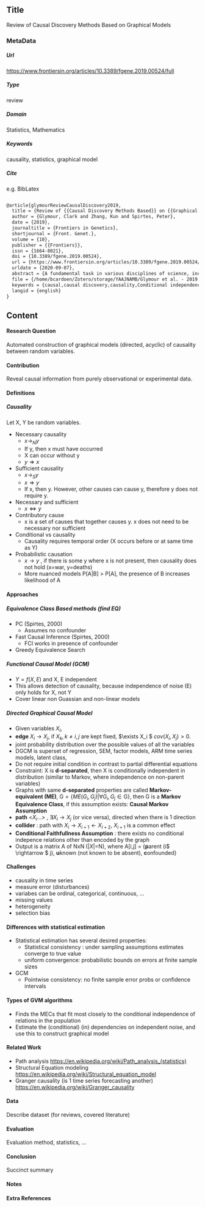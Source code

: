 ## Title
Review of Causal Discovery Methods Based on Graphical Models
### MetaData
##### Url
https://www.frontiersin.org/articles/10.3389/fgene.2019.00524/full

##### Type
review

##### Domain
Statistics, Mathematics

##### Keywords
causality, statistics, graphical model



##### Cite
e.g. BibLatex
```LaTex

@article{glymourReviewCausalDiscovery2019,
  title = {Review of {{Causal Discovery Methods Based}} on {{Graphical Models}}},
  author = {Glymour, Clark and Zhang, Kun and Spirtes, Peter},
  date = {2019},
  journaltitle = {Frontiers in Genetics},
  shortjournal = {Front. Genet.},
  volume = {10},
  publisher = {{Frontiers}},
  issn = {1664-8021},
  doi = {10.3389/fgene.2019.00524},
  url = {https://www.frontiersin.org/articles/10.3389/fgene.2019.00524/full},
  urldate = {2020-09-07},
  abstract = {A fundamental task in various disciplines of science, including biology, is to find underlying causal relations and make use of them. Causal relations can be seen if interventions are properly applied; however, in many cases they are difficult or even impossible to conduct. It is then necessary to discover causal relations by analyzing statistical properties of purely observational data, which is known as causal discovery or causal structure search. This paper aims to give a introduction to and a brief review of the computational methods for causal discovery that were developed in the past three decades, including constraint-based and score-based methods and those based on functional causal models, supplemented by some illustrations and applications.},
  file = {/home/bcardoen/Zotero/storage/YAAJNAMB/Glymour et al. - 2019 - Review of Causal Discovery Methods Based on Graphi.pdf},
  keywords = {causal,causal discovery,causality,Conditional independence,Directed graphical causal models,graphs,non-Gaussian distribution,Non-linear models,Statistical independence,statistics,Structural Equation Models},
  langid = {english}
}

```
## Content
#### Research Question
Automated construction of graphical models (directed, acyclic) of causality between random variables.

#### Contribution
Reveal causal information from purely observational or experimental data.

#### Definitions
##### Causality
Let X, Y be random variables.
* Necessary causality
  * $x \rightarrow_{N} y$
  * If y, then x must have occurred
  * X can occur without y
  * $y \Rightarrow x$
* Sufficient causality
  * $x \rightarrow_{S} y$
  * $x \Rightarrow y$
  * If x, then y. However, other causes can cause y, therefore y does not require y.
* Necessary and sufficient
  * $x \Leftrightarrow y$
* Contributory cause
  * x is a set of causes that together causes y. x does not need to be necessary nor sufficient
* Conditional vs causality
  * Causality requires temporal order (X occurs before or at same time as Y)
* Probabilistic causation
  * $x \rightarrow y$ , if there is some y where x is not present, then causality does not hold (x=war, y=deaths)
  * More nuanced models P[A|B] > P[A], the presence of B increases likelihood of A

#### Approaches
##### Equivalence Class Based methods (find EQ)
* PC (Spirtes, 2000)
  * Assumes no confounder
* Fast Causal Inference (Spirtes, 2000)
  * FCI works in presence of confounder
* Greedy Equivalence Search
##### Functional Causal Model (GCM)
* $Y=f(X,E)$ and X, E independent
* This allows detection of causality, because independence of noise (E) only holds for X, not Y
* Cover linear non Guassian and non-linear models
##### Directed Graphical Causal Model
* Given variables $X_i$,
* **edge** $X_i \rightarrow X_j$, if $X_k, k \neq i,j$ are kept fixed, $\exists X_i $ $cov(X_i, X_j) > 0$.
* joint probability distribution over the possible values of all the variables
* DGCM is superset of regression, SEM, factor models, ARM time series models, latent class,
* Do not require initial condition in contrast to partial differential equations
* Constraint: X is **d-separated**, then X is conditionally independent in distribution (similar to Markov, where independence on non-parent variables)
* Graphs with same **d-separated** properties are called **Markov-equivalent (ME)**, $\mathrm{G}=\{ ME(G_i, G_j) | \forall G_i, G_j \in \mathrm{G}\}$, then $\mathrm{G}$ is a **Markov Equivalence Class**, if this assumption exists: **Causal Markov Assumption**
* **path** <$X_i$...> , $\exists X_i \rightarrow X_j$ (or vice versa), directed when there is 1 direction
* **collider** : path with $X_i \rightarrow X_{i+1} \leftarrow X_{i+2}$, $X_{i+1}$ is a common effect
* **Conditional Faithfullness Assumption** : there exists no conditional indepence relations other than encoded by the graph
* Output is a matrix A of NxN ($\vert X  \vert$=N), where A[i,j] = {**p**arent (i$ \rightarrow $ j), **u**known (not known to be absent), **c**onfounded}
#### Challenges
* causality in time series
* measure error (disturbances)
* variabes can be ordinal, categorical, continuous, ...
* missing values
* heterogeneity
* selection bias

#### Differences with statistical estimation
* Statistical estimation has several desired properties:
  * Statistical consistency : under sampling assumptions estimates converge to true value
  * uniform convergence: probabilistic bounds on errors at finite sample sizes
* GCM
  * Pointwise consistency: no finite sample error probs or confidence intervals

#### Types of GVM algorithms
* Finds the MECs that fit most closely to the conditional independence of relations in the population
* Estimate the (conditional) (in) dependencies on independent noise, and use this to construct graphical model



#### Related Work
* Path analysis https://en.wikipedia.org/wiki/Path_analysis_(statistics)
* Structural Equation modeling https://en.wikipedia.org/wiki/Structural_equation_model
* Granger causality (is 1 time series forecasting another) https://en.wikipedia.org/wiki/Granger_causality

#### Data
Describe dataset (for reviews, covered literature)

#### Evaluation
Evaluation method, statistics, ...

#### Conclusion
Succinct summary

#### Notes

#### Extra References
